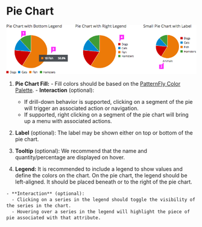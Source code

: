 # Pie Chart

![#callout-1](img/pie-chart-callout.png)

  1. **Pie Chart Fill:**
    - Fill colors should be based on the [PatternFly Color Palette](https://www.patternfly.org/styles/color-palette/).
    - **Interaction** (optional):  
      -  If drill-down behavior is supported, clicking on a segment of the pie will trigger an associated action or navigation.
      - If supported, right clicking on a segment of the pie chart will bring up a menu with associated actions.

  1. **Label** (optional): The label may be shown either on top or bottom of the pie chart.

  1. **Tooltip** (optional): We recommend that the name and quantity/percentage are displayed on hover.

  1. **Legend:** It is recommended to include a legend to show values and define the colors on the chart. On the pie chart, the legend should be left-aligned. It should be placed beneath or to the right of the pie chart.

    - **Interaction** (optional):
      - Clicking on a series in the legend should toggle the visibility of the series in the chart.
      - Hovering over a series in the legend will highlight the piece of pie associated with that attribute.
